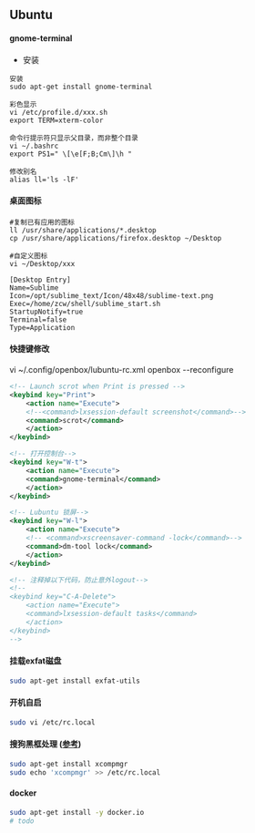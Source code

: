## Ubuntu

#### gnome-terminal

- 安装

```text
安装
sudo apt-get install gnome-terminal

彩色显示
vi /etc/profile.d/xxx.sh
export TERM=xterm-color

命令行提示符只显示父目录，而非整个目录
vi ~/.bashrc
export PS1=" \[\e[F;B;Cm\]\h "

修改别名
alias ll='ls -lF'
```

#### 桌面图标

```
#复制已有应用的图标
ll /usr/share/applications/*.desktop
cp /usr/share/applications/firefox.desktop ~/Desktop

#自定义图标
vi ~/Desktop/xxx

[Desktop Entry]
Name=Sublime
Icon=/opt/sublime_text/Icon/48x48/sublime-text.png
Exec=/home/zcw/shell/sublime_start.sh
StartupNotify=true
Terminal=false
Type=Application
```

#### 快捷键修改

vi ~/.config/openbox/lubuntu-rc.xml
openbox --reconfigure
```xml
<!-- Launch scrot when Print is pressed -->
<keybind key="Print">
    <action name="Execute">
    <!--<command>lxsession-default screenshot</command>-->
    <command>scrot</command>
    </action>
</keybind>

<!-- 打开控制台-->
<keybind key="W-t">
    <action name="Execute">
    <command>gnome-terminal</command>
    </action>
</keybind>

<!-- Lubuntu 锁屏-->
<keybind key="W-l">
    <action name="Execute">
    <!-- <command>xscreensaver-command -lock</command>-->
    <command>dm-tool lock</command>
    </action>
</keybind>

<!-- 注释掉以下代码，防止意外logout-->
<!--
<keybind key="C-A-Delete">
    <action name="Execute">
    <command>lxsession-default tasks</command>
    </action>
</keybind>
-->
```

#### 挂载exfat磁盘

```sh
sudo apt-get install exfat-utils
```

#### 开机自启

```sh
sudo vi /etc/rc.local
```

#### 搜狗黑框处理 ([参考](http://forum.ubuntu.org.cn/viewtopic.php?f=39&p=3107230))

```sh
sudo apt-get install xcompmgr
sudo echo 'xcompmgr' >> /etc/rc.local
```

#### docker

```sh
sudo apt-get install -y docker.io
# todo 
```